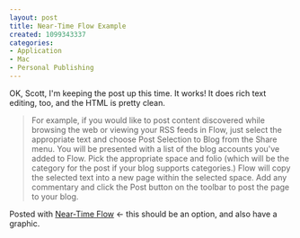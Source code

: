 ```yaml
--- 
layout: post
title: Near-Time Flow Example
created: 1099343337
categories: 
- Application
- Mac
- Personal Publishing
---
```


<p>OK, Scott, I'm keeping the post up this time. It works! It does rich text editing, too, and the HTML is pretty clean.<br /></p>

<blockquote>For example, if you would like to post content discovered while browsing the web or viewing your RSS feeds in Flow, just select the appropriate text and choose Post Selection to Blog from the Share menu. You will be presented with a list of the blog accounts you've added to Flow. Pick the appropriate  space and folio (which will be the category for the post if your blog supports categories.) Flow will copy the selected text into a new page within the selected space.  Add any commentary and click the Post button on the toolbar to post the page to your blog.</blockquote>

<p>Posted with <a href="http://www.near-time.com/PRODUCTS/flow.htm">Near-Time Flow</a> &lt;- this should be an option, and also have a graphic.</p>
